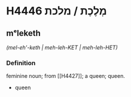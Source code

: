 # H4446 מְלֶכֶת / מלכת

## mᵉleketh

_(mel-eh'-keth | meh-leh-KET | meh-leh-HET)_

### Definition

feminine noun; from [[H4427]]; a queen; queen.

- queen
